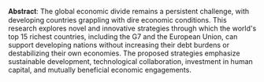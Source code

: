 𝐀𝐛𝐬𝐭𝐫𝐚𝐜𝐭:
The global economic divide remains a persistent challenge, with developing countries
grappling with dire economic conditions. This research explores novel and innovative
strategies through which the world's top 15 richest countries, including the G7 and the
European Union, can support developing nations without increasing their debt burdens or
destabilizing their own economies. The proposed strategies emphasize sustainable
development, technological collaboration, investment in human capital, and mutually
beneficial economic engagements.
